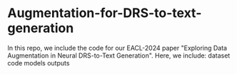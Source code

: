 # Augmentation-for-DRS-to-text-generation

In this repo, we include the code for our EACL-2024 paper "Exploring Data Augmentation in Neural DRS-to-Text Generation".
Here, we include:
dataset 
code
models
outputs
